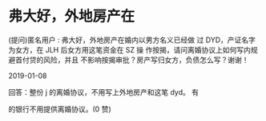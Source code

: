 # 弗大好，外地房产在

(提问)匿名用户 : 弗大好，外地房产在婚内以男方名义已经做 过 DYD，产证名字为女方，在 JLH 后女方用这笔资金在 SZ 操 作按揭，请问离婚协议上如何写内规避首付贷的风险，并且 不影响按揭审批？房产写归女方，负债怎么写？谢谢！

2019-01-08

回答：整份 j 的离婚协议，不用写上外地房产和这笔 dyd。 有

的银行不用提供离婚协议。(0 赞)